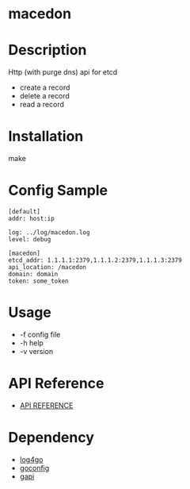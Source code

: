 # macedon
Description
===========
Http (with purge dns) api for etcd
* create a record
* delete a record
* read a record

Installation
============
make

Config Sample
=============

```
[default]
addr: host:ip

log: ../log/macedon.log
level: debug

[macedon]
etcd_addr: 1.1.1.1:2379,1.1.1.2:2379,1.1.1.3:2379
api_location: /macedon
domain: domain
token: some_token
```

Usage
=====
* -f config file
* -h help
* -v version

API Reference
=====
* [API REFERENCE](REFERENCE.md)

Dependency
==========

* [log4go](http://code.google.com/p/log4go)
* [goconfig](https://github.com/msbranco/goconfig)
* [gapi](http://github.com/gwtony/gapi)
